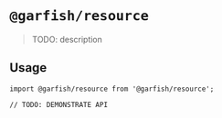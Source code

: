 # `@garfish/resource`

> TODO: description

## Usage

```
import @garfish/resource from '@garfish/resource';

// TODO: DEMONSTRATE API
```
